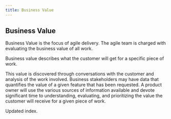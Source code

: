 ```yaml
---
title: Business Value
---
```

## Business Value

Business Value is the focus of agile delivery. The agile team is charged with evaluating the business value of all work.

Business value describes what the customer will get for a specific piece of work.

This value is discovered through conversations with the customer and analysis of the work involved. Business stakeholders may have data that quantifies the value of a given feature that has been requested. A product owner will use the various sources of information available and devote significant time to understanding, evaluating, and prioritizing the value the customer will receive for a given piece of work. 

Updated index.
